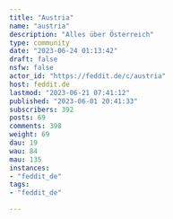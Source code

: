 ```yaml
---
title: "Austria" 
name: "austria"
description: "Alles über Österreich"
type: community
date: "2023-06-24 01:13:42"
draft: false
nsfw: false
actor_id: "https://feddit.de/c/austria"
host: feddit.de
lastmod: "2023-06-21 07:41:12"
published: "2023-06-01 20:41:33"
subscribers: 392
posts: 69
comments: 398
weight: 69
dau: 19
wau: 84
mau: 135
instances:
- "feddit_de"
tags: 
- "feddit_de"

---
```

